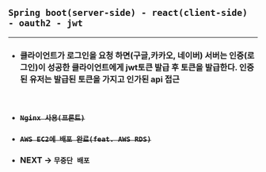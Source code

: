 ## ```Spring boot(server-side) - react(client-side) - oauth2 - jwt```

-----

- ### 클라이언트가 로그인을 요청 하면(구글,카카오, 네이버) 서버는 인증(로그인)이 성공한 클라이언트에게 jwt토큰 발급 후 토큰을 발급한다. 인증된 유저는 발급된 토큰을 가지고 인가된 api 접근
<br>


- ### ~~```Nginx 사용(프론트)```~~

- ### ~~```AWS EC2에 배포 완료(feat. AWS RDS)```~~

- ### NEXT -> ```무중단 배포``` 

